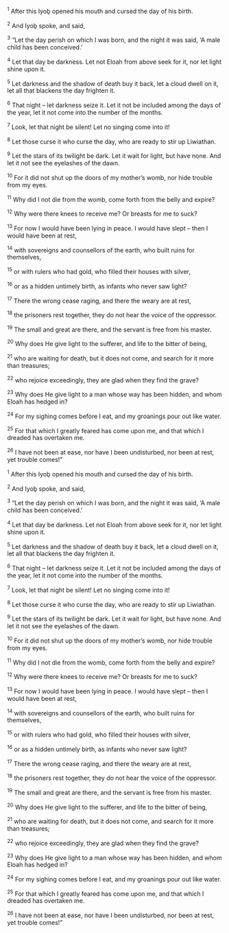 <sup>1</sup> After this Iyoḇ opened his mouth and cursed the day of his birth.

<sup>2</sup> And Iyoḇ spoke, and said,

<sup>3</sup> “Let the day perish on which I was born, and the night it was said, ‘A male child has been conceived.’

<sup>4</sup> Let that day be darkness. Let not Eloah from above seek for it, nor let light shine upon it.

<sup>5</sup> Let darkness and the shadow of death buy it back, let a cloud dwell on it, let all that blackens the day frighten it.

<sup>6</sup> That night – let darkness seize it. Let it not be included among the days of the year, let it not come into the number of the months.

<sup>7</sup> Look, let that night be silent! Let no singing come into it!

<sup>8</sup> Let those curse it who curse the day, who are ready to stir up Liwiathan.

<sup>9</sup> Let the stars of its twilight be dark. Let it wait for light, but have none. And let it not see the eyelashes of the dawn.

<sup>10</sup> For it did not shut up the doors of my mother’s womb, nor hide trouble from my eyes.

<sup>11</sup> Why did I not die from the womb, come forth from the belly and expire?

<sup>12</sup> Why were there knees to receive me? Or breasts for me to suck?

<sup>13</sup> For now I would have been lying in peace. I would have slept – then I would have been at rest,

<sup>14</sup> with sovereigns and counsellors of the earth, who built ruins for themselves,

<sup>15</sup> or with rulers who had gold, who filled their houses with silver,

<sup>16</sup> or as a hidden untimely birth, as infants who never saw light?

<sup>17</sup> There the wrong cease raging, and there the weary are at rest,

<sup>18</sup> the prisoners rest together, they do not hear the voice of the oppressor.

<sup>19</sup> The small and great are there, and the servant is free from his master.

<sup>20</sup> Why does He give light to the sufferer, and life to the bitter of being,

<sup>21</sup> who are waiting for death, but it does not come, and search for it more than treasures;

<sup>22</sup> who rejoice exceedingly, they are glad when they find the grave?

<sup>23</sup> Why does He give light to a man whose way has been hidden, and whom Eloah has hedged in?

<sup>24</sup> For my sighing comes before I eat, and my groanings pour out like water.

<sup>25</sup> For that which I greatly feared has come upon me, and that which I dreaded has overtaken me.

<sup>26</sup> I have not been at ease, nor have I been undisturbed, nor been at rest, yet trouble comes!”

<sup>1</sup> After this Iyoḇ opened his mouth and cursed the day of his birth.

<sup>2</sup> And Iyoḇ spoke, and said,

<sup>3</sup> “Let the day perish on which I was born, and the night it was said, ‘A male child has been conceived.’

<sup>4</sup> Let that day be darkness. Let not Eloah from above seek for it, nor let light shine upon it.

<sup>5</sup> Let darkness and the shadow of death buy it back, let a cloud dwell on it, let all that blackens the day frighten it.

<sup>6</sup> That night – let darkness seize it. Let it not be included among the days of the year, let it not come into the number of the months.

<sup>7</sup> Look, let that night be silent! Let no singing come into it!

<sup>8</sup> Let those curse it who curse the day, who are ready to stir up Liwiathan.

<sup>9</sup> Let the stars of its twilight be dark. Let it wait for light, but have none. And let it not see the eyelashes of the dawn.

<sup>10</sup> For it did not shut up the doors of my mother’s womb, nor hide trouble from my eyes.

<sup>11</sup> Why did I not die from the womb, come forth from the belly and expire?

<sup>12</sup> Why were there knees to receive me? Or breasts for me to suck?

<sup>13</sup> For now I would have been lying in peace. I would have slept – then I would have been at rest,

<sup>14</sup> with sovereigns and counsellors of the earth, who built ruins for themselves,

<sup>15</sup> or with rulers who had gold, who filled their houses with silver,

<sup>16</sup> or as a hidden untimely birth, as infants who never saw light?

<sup>17</sup> There the wrong cease raging, and there the weary are at rest,

<sup>18</sup> the prisoners rest together, they do not hear the voice of the oppressor.

<sup>19</sup> The small and great are there, and the servant is free from his master.

<sup>20</sup> Why does He give light to the sufferer, and life to the bitter of being,

<sup>21</sup> who are waiting for death, but it does not come, and search for it more than treasures;

<sup>22</sup> who rejoice exceedingly, they are glad when they find the grave?

<sup>23</sup> Why does He give light to a man whose way has been hidden, and whom Eloah has hedged in?

<sup>24</sup> For my sighing comes before I eat, and my groanings pour out like water.

<sup>25</sup> For that which I greatly feared has come upon me, and that which I dreaded has overtaken me.

<sup>26</sup> I have not been at ease, nor have I been undisturbed, nor been at rest, yet trouble comes!”

